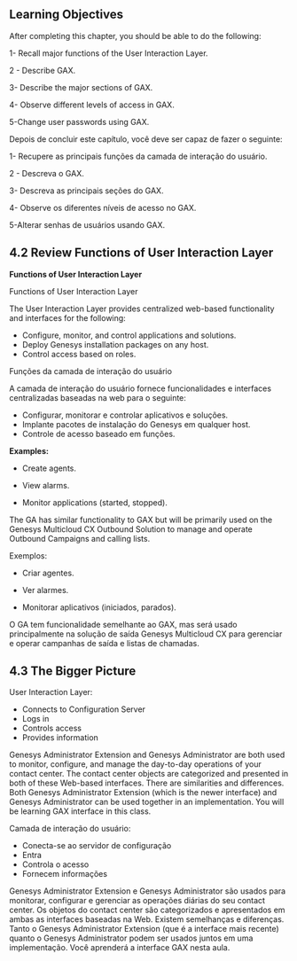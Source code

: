 ## Learning Objectives

After completing this chapter, you should be able to do the following: 

1- Recall major functions of the User Interaction Layer.

2 - Describe GAX.

3- Describe the major sections of GAX.

4- Observe different levels of access in GAX.

5-Change user passwords using GAX.

Depois de concluir este capítulo, você deve ser capaz de fazer o seguinte:

1- Recupere as principais funções da camada de interação do usuário.

2 - Descreva o GAX.

3- Descreva as principais seções do GAX.

4- Observe os diferentes níveis de acesso no GAX.

5-Alterar senhas de usuários usando GAX.


## 4.2 Review Functions of User Interaction Layer

**Functions of User Interaction Layer**

Functions of User Interaction Layer

The User Interaction Layer provides centralized web-based functionality and interfaces for the following:

- Configure, monitor, and control applications and solutions.
- Deploy Genesys installation packages on any host.
- Control access based on roles.

Funções da camada de interação do usuário

A camada de interação do usuário fornece funcionalidades e interfaces centralizadas baseadas na web para o seguinte:
- Configurar, monitorar e controlar aplicativos e soluções.
- Implante pacotes de instalação do Genesys em qualquer host.
- Controle de acesso baseado em funções.

**Examples:**

- Create agents.

- View alarms.

- Monitor applications (started, stopped).

The GA has similar functionality to GAX but will be primarily used on the Genesys Multicloud CX Outbound Solution to manage and operate Outbound Campaigns and calling lists.

Exemplos:

- Criar agentes.

- Ver alarmes.

- Monitorar aplicativos (iniciados, parados).

O GA tem funcionalidade semelhante ao GAX, mas será usado principalmente na solução de saída Genesys Multicloud CX para gerenciar e operar campanhas de saída
e listas de chamadas.

## 4.3 The Bigger Picture

User Interaction Layer:
- Connects to Configuration Server
- Logs in
- Controls access
- Provides information

Genesys Administrator Extension and Genesys Administrator are both used to monitor, configure, and manage the day-to-day operations of your contact center. 
The contact center objects are categorized and presented in both of these Web-based interfaces. There are similarities and differences. Both Genesys Administrator 
Extension (which is the newer interface) and Genesys Administrator can be used together in an implementation. You will be learning GAX interface in this class.

Camada de interação do usuário:
- Conecta-se ao servidor de configuração
- Entra
- Controla o acesso
- Fornecem informações

Genesys Administrator Extension e Genesys Administrator são usados para monitorar, configurar e gerenciar as operações diárias do seu contact center. 
Os objetos do contact center são categorizados e apresentados em ambas as interfaces baseadas na Web. Existem semelhanças e diferenças. Tanto o Genesys Administrator
Extension (que é a interface mais recente) quanto o Genesys Administrator podem ser usados juntos em uma implementação. Você aprenderá a interface GAX nesta aula.


